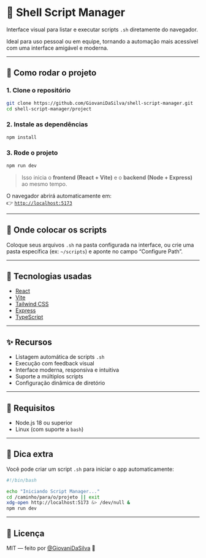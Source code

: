 # 🧩 Shell Script Manager

Interface visual para listar e executar scripts `.sh` diretamente do navegador.

Ideal para uso pessoal ou em equipe, tornando a automação mais acessível com uma interface amigável e moderna.

---

## 🚀 Como rodar o projeto

### 1. Clone o repositório

```bash
git clone https://github.com/GiovaniDaSilva/shell-script-manager.git
cd shell-script-manager/project
```

### 2. Instale as dependências

```bash
npm install
```

### 3. Rode o projeto

```bash
npm run dev
```

> Isso inicia o **frontend (React + Vite)** e o **backend (Node + Express)** ao mesmo tempo.

O navegador abrirá automaticamente em:  
👉 [`http://localhost:5173`](http://localhost:5173)

---

## 📁 Onde colocar os scripts

Coloque seus arquivos `.sh` na pasta configurada na interface, ou crie uma pasta específica (ex: `~/scripts`) e aponte no campo “Configure Path”.

---

## 🧠 Tecnologias usadas

- [React](https://reactjs.org/)
- [Vite](https://vitejs.dev/)
- [Tailwind CSS](https://tailwindcss.com/)
- [Express](https://expressjs.com/)
- [TypeScript](https://www.typescriptlang.org/)

---

## ✨ Recursos

- Listagem automática de scripts `.sh`
- Execução com feedback visual
- Interface moderna, responsiva e intuitiva
- Suporte a múltiplos scripts
- Configuração dinâmica de diretório

---

## 🔐 Requisitos

- Node.js 18 ou superior
- Linux (com suporte a `bash`)

---

## 🧼 Dica extra

Você pode criar um script `.sh` para iniciar o app automaticamente:

```bash
#!/bin/bash

echo "Iniciando Script Manager..."
cd /caminho/para/o/projeto || exit
xdg-open http://localhost:5173 &> /dev/null &
npm run dev
```

---

## 📄 Licença

MIT — feito por [@GiovaniDaSilva](https://github.com/GiovaniDaSilva) 🚀

